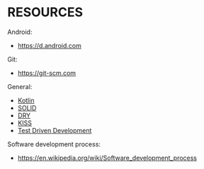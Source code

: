 # RESOURCES

Android:
* https://d.android.com

Git:
* https://git-scm.com

General:
* [Kotlin](https://kotlinlang.org)
* [SOLID](https://www.digitalocean.com/community/conceptual_articles/s-o-l-i-d-the-first-five-principles-of-object-oriented-design)
* [DRY](https://en.wikipedia.org/wiki/Don%27t_repeat_yourself)
* [KISS](https://en.wikipedia.org/wiki/KISS_principle)
* [Test Driven Development](https://agilealliance.org/glossary/tdd)

Software development process:
* https://en.wikipedia.org/wiki/Software_development_process
